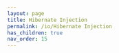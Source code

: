 ```yaml
---
layout: page
title: Hibernate Injection
permalink: /io/Hibernate Injection
has_children: true
nav_order: 15
---
```


